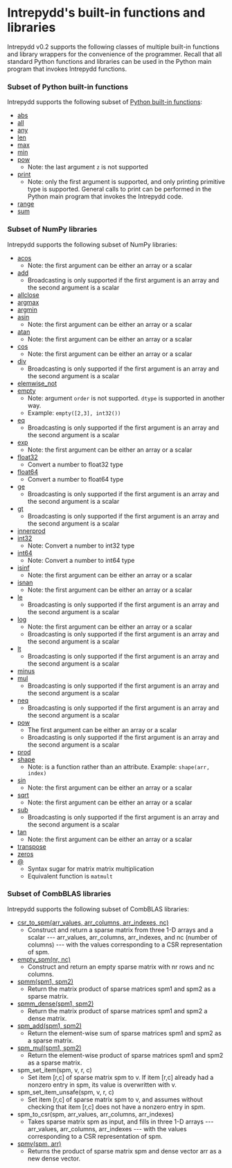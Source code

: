 # Intrepydd's built-in functions and libraries

Intrepydd v0.2 supports the following classes of multiple built-in functions  and library
wrappers for
the convenience of the programmer. Recall that all standard Python
functions and libraries can be used in the Python main program that
invokes Intrepydd functions.

### Subset of Python built-in functions

Intrepydd supports the following subset of [Python built-in functions](https://docs.python.org/3/library/functions.html#built-in-functions):
- [abs](https://docs.python.org/3/library/functions.html#abs)
- [all](https://docs.python.org/3/library/functions.html#all)
- [any](https://docs.python.org/3/library/functions.html#any)  
- [len](https://docs.python.org/3/library/functions.html#len)
- [max](https://docs.python.org/3/library/functions.html#max)
- [min](https://docs.python.org/3/library/functions.html#min)
- [pow](https://docs.python.org/3/library/functions.html#pow)
  - Note: the last argument `z` is not supported
- [print](https://docs.python.org/3/library/functions.html#print)
  - Note: only the first argument is supported, and only printing
    primitive type is supported.  General calls to print can be
    performed in the Python main program that invokes the Intrepydd code.
- [range](https://docs.python.org/3/library/functions.html#func-range)
- [sum](https://docs.python.org/3/library/functions.html#sum)

### Subset of NumPy libraries

Intrepydd supports the following subset of NumPy libraries:
- [acos](https://docs.scipy.org/doc/numpy/reference/generated/numpy.arccos.html)
  - Note: the first argument can be either an array or a scalar
- [add](https://docs.scipy.org/doc/numpy/reference/generated/numpy.add.html)
  - Broadcasting is only supported if the first argument is an array and the second argument is a scalar
- [allclose](https://docs.scipy.org/doc/numpy/reference/generated/numpy.allclose.html)
- [argmax](https://docs.scipy.org/doc/numpy/reference/generated/numpy.argmax.html)
- [argmin](https://docs.scipy.org/doc/numpy/reference/generated/numpy.argmin.html)
- [asin](https://docs.scipy.org/doc/numpy/reference/generated/numpy.arcsin.html)
  - Note: the first argument can be either an array or a scalar
- [atan](https://docs.scipy.org/doc/numpy/reference/generated/numpy.arctan.html)
  - Note: the first argument can be either an array or a scalar
- [cos](https://docs.scipy.org/doc/numpy/reference/generated/numpy.cos.html)
  - Note: the first argument can be either an array or a scalar
- [div](https://docs.scipy.org/doc/numpy/reference/generated/numpy.divide.html)
  - Broadcasting is only supported if the first argument is an array and the second argument is a scalar
- [elemwise_not](https://docs.scipy.org/doc/numpy/reference/generated/numpy.logical_not.html)
- [empty](https://docs.scipy.org/doc/numpy/reference/generated/numpy.empty.html)
  - Note: argument `order` is not supported. `dtype` is supported in another way.
  - Example: `empty([2,3], int32())`
- [eq](https://docs.scipy.org/doc/numpy/reference/generated/numpy.array_equal.html)
  - Broadcasting is only supported if the first argument is an array and the second argument is a scalar
- [exp](https://docs.scipy.org/doc/numpy/reference/generated/numpy.exp.html)
  - Note: the first argument can be either an array or a scalar
- [float32](https://docs.scipy.org/doc/numpy/reference/arrays.dtypes.html)
  - Convert a number to float32 type
- [float64](https://docs.scipy.org/doc/numpy/reference/arrays.dtypes.html)
  - Convert a number to float64 type
- [ge](https://docs.scipy.org/doc/numpy/reference/generated/numpy.greater_equal.html)
  - Broadcasting is only supported if the first argument is an array and the second argument is a scalar
- [gt](https://docs.scipy.org/doc/numpy/reference/generated/numpy.greater.html)
  - Broadcasting is only supported if the first argument is an array and the second argument is a scalar
- [innerprod](https://docs.s()https://docs.scipy.org/doc/numpy/reference/arrays.dtypes.htmlcipy.org/doc/numpy/reference/generated/numpy.ma.innerproduct.html)
- [int32](https://docs.scipy.org/doc/numpy/reference/arrays.dtypes.html)
  - Note: Convert a number to int32 type
- [int64](https://docs.scipy.org/doc/numpy/reference/arrays.dtypes.html)
  - Note: Convert a number to int64 type
- [isinf](https://docs.scipy.org/doc/numpy/reference/generated/numpy.isinf.html)
  - Note: the first argument can be either an array or a scalar
- [isnan](https://docs.scipy.org/doc/numpy/reference/generated/numpy.isnan.html)
  - Note: the first argument can be either an array or a scalar
- [le](https://docs.scipy.org/doc/numpy/reference/generated/numpy.less_equal.html)
  - Broadcasting is only supported if the first argument is an array and the second argument is a scalar
- [log](https://docs.scipy.org/doc/numpy/reference/generated/numpy.log.html)
  - Note: the first argument can be either an array or a scalar
  - Broadcasting is only supported if the first argument is an array
  and the second argument is a scalar
- [lt](https://docs.scipy.org/doc/numpy/reference/generated/numpy.less.html)
  - Broadcasting is only supported if the first argument is an array and the second argument is a scalar
- [minus](https://docs.scipy.org/doc/numpy/reference/generated/numpy.negative.html)
- [mul](https://docs.scipy.org/doc/numpy/reference/generated/numpy.multiply.html)
  - Broadcasting is only supported if the first argument is an array
  and the second argument is a scalar
- [neq](https://docs.scipy.org/doc/numpy/reference/generated/numpy.not_equal.html)
  - Broadcasting is only supported if the first argument is an array and the second argument is a scalar
- [pow](https://docs.scipy.org/doc/numpy/reference/generated/numpy.power.html)
  - The first argument can be either an array or a scalar
  - Broadcasting is only supported if the first argument is an array and the second argument is a scalar
- [prod](https://docs.scipy.org/doc/numpy/reference/generated/numpy.prod.html)
- [shape](https://docs.scipy.org/doc/numpy/reference/generated/numpy.ndarray.shape.html)
  - Note: is a function rather than an attribute. Example: `shape(arr, index)`
- [sin](https://docs.scipy.org/doc/numpy/reference/generated/numpy.sin.html)
  - Note: the first argument can be either an array or a scalar
- [sqrt](https://docs.scipy.org/doc/numpy/reference/generated/numpy.sqrt.html)
  - Note: the first argument can be either an array or a scalar
- [sub](https://docs.scipy.org/doc/numpy/reference/generated/numpy.subtract.html)
  - Broadcasting is only supported if the first argument is an array and the second argument is a scalar
- [tan](https://docs.scipy.org/doc/numpy/reference/generated/numpy.tan.html)
  - Note: the first argument can be either an array or a scalar
- [transpose](https://docs.scipy.org/doc/numpy/reference/generated/numpy.transpose.html)
- [zeros](https://docs.scipy.org/doc/numpy/reference/generated/numpy.zeros.html)
- [@](https://docs.scipy.org/doc/numpy/reference/generated/numpy.matmul.html)
  - Syntax sugar for matrix matrix multiplication
  - Equivalent function is `matmult`

### Subset of CombBLAS libraries

Intrepydd supports the following subset of CombBLAS libraries:
- [csr_to_spm(arr_values, arr_columns, arr_indexes, nc)](https://people.eecs.berkeley.edu/~aydin/CombBLAS/html/classcombblas_1_1_sp_mat.html#a3fe039448e6e15c8949f066eea204efa)
  - Construct and return a sparse matrix from three 1-D arrays and a scalar --- arr_values,
    arr_columns, arr_indexes, and nc (number of columns) --- with the values corresponding
    to a CSR representation of spm.
- [empty_spm(nr, nc)](https://people.eecs.berkeley.edu/~aydin/CombBLAS/html/classcombblas_1_1_sp_mat.html#aec83f0568245560ac797cbf181c47051)
  - Construct and return an empty sparse matrix with nr rows and nc columns.
- [spmm(spm1, spm2)](https://people.eecs.berkeley.edu/~aydin/CombBLAS/html/classcombblas_1_1_sp_mat.html#a981ab02ac32e92fcf6bbc193bfdf3bd5)
  - Return the matrix product of sparse matrices spm1 and spm2 as a sparse matrix.
- [spmm_dense(spm1, spm2)](https://people.eecs.berkeley.edu/~aydin/CombBLAS/html/classcombblas_1_1_sp_mat.html#a981ab02ac32e92fcf6bbc193bfdf3bd5)
  - Return the matrix product of sparse matrices spm1 and spm2 a dense matrix.
- [spm_add(spm1, spm2)](https://people.eecs.berkeley.edu/~aydin/CombBLAS/html/namespacecombblas.html#a17148c59f16d4908b17b807a959abcc5)
  - Return the element-wise sum of sparse matrices spm1 and spm2 as a sparse matrix.
- [spm_mul(spm1, spm2)](https://people.eecs.berkeley.edu/~aydin/CombBLAS/html/namespacecombblas.html#a1fca28136b736b66fea4f09e01b199c5)
  - Return the element-wise product of sparse matrices spm1 and   spm2 as a sparse matrix.
- spm_set_item(spm, v, r, c) 
  - Set item [r,c] of sparse matrix spm to v.
    If item [r,c] already had a nonzero entry in spm, its value is overwritten with v.
- spm_set_item_unsafe(spm, v, r, c)
  - Set item [r,c] of sparse matrix spm to v, and assumes without checking that item [r,c]
    does not have a nonzero entry in spm.
- spm_to_csr(spm, arr_values, arr_columns, arr_indexes)
  - Takes sparse matrix spm as input, and fills in three 1-D arrays --- arr_values,
    arr_columns, arr_indexes --- with the values corresponding to a CSR representation of spm.
- [spmv(spm, arr)](https://people.eecs.berkeley.edu/~aydin/CombBLAS/html/namespacecombblas.html#af6d7c2a1ec21df8ebdd4cff3eb728fc7)
  - Returns the product of sparse matrix spm and dense vector arr as a new dense vector.

<!---
### API Wrappers 
The built-in functions are listed here in alphabetical order.

**abs**(x)
- Return the absolute value of a number. The argument may be an integer or a floating point number. If the argument is a complex number, its magnitude is returned.

**all**(iterable)
- Return True if all elements of the iterable are true (or if the iterable is empty). Equivalent to:

  ```python
  def all(iterable):
      for element in iterable:
          if not element:
              return False
      return True
  ```
  
**any**(iterable)
- Return True if any element of the iterable is true. If the iterable is empty, return False. Equivalent to:

  ```python
  def any(iterable):
      for element in iterable:
          if element:
              return True
      return False
  ```
**len**(s)
- Return the length (the number of items) of an object. The argument may be a sequence (such as a string, bytes, tuple, list, or range) or a collection (such as a dictionary, set, or frozen set).

**pow**(x, y) 
- Return x to the power y; Equivalent to using the power operator: x**y.

- The arguments must have numeric types. With mixed operand types, the coercion rules for binary arithmetic operators apply. For int operands, the result has the same type as the operands (after coercion) unless the second argument is negative; in that case, all arguments are converted to float and a float result is delivered. For example, `10**2` returns 100, but `10**-2` returns 0.01. 

--->
